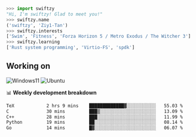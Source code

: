 ```python
>>> import swiftzy
"Hi, I'm swiftzy! Glad to meet you!"
>>> swiftzy.name
('swiftzy', 'Ziy1-Tan')
>>> swiftzy.interests
['Swim', 'Fitness', 'Forza Horizon 5 / Metro Exodus / The Witcher 3']
>>> swiftzy.learning
['Rust system programming', 'Virtio-FS', 'spdk']
```

## Working on

![Windows11](https://img.shields.io/badge/Windows%2011-00adef?style=flat-square&logo=windows&logoColor=ffffff)
![Ubuntu](https://img.shields.io/badge/Ubuntu%20(WSL)-dd4814?style=flat-square&logo=ubuntu&logoColor=ffffff)

📊 **Weekly development breakdown**
<!--START_SECTION:waka-->

```txt
TeX            2 hrs 9 mins    █████████████▓░░░░░░░░░░░   55.03 %
C              30 mins         ███▒░░░░░░░░░░░░░░░░░░░░░   13.09 %
C++            28 mins         ███░░░░░░░░░░░░░░░░░░░░░░   11.99 %
Python         19 mins         ██░░░░░░░░░░░░░░░░░░░░░░░   08.14 %
Go             14 mins         █▓░░░░░░░░░░░░░░░░░░░░░░░   06.07 %
```

<!--END_SECTION:waka-->
